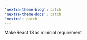 ```yaml
---
'nextra-theme-blog': patch
'nextra-theme-docs': patch
'nextra': patch
---
```


Make React 18 as minimal requirement
